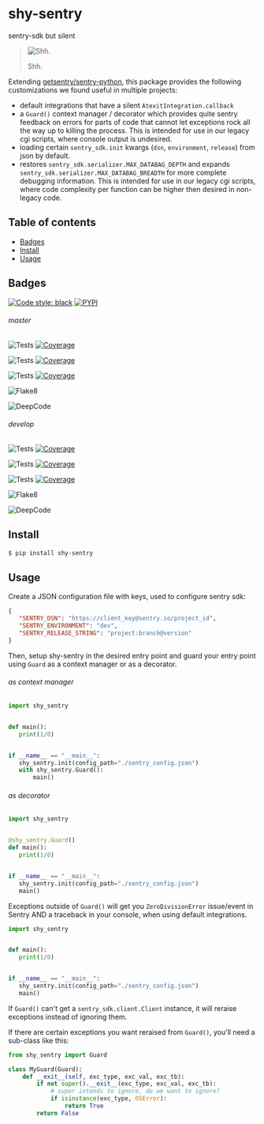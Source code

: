 # shy-sentry
sentry-sdk but silent

> ![Shh.](https://docs.arrai-dev.com/shy-sentry/readme/shy-sentry.png)
>
> Shh.

Extending [getsentry/sentry-python](https://github.com/getsentry/sentry-python), this package provides the following
 customizations we found useful in multiple projects:
* default integrations that have a silent `AtexitIntegration.callback`
* a `Guard()` context manager / decorator which provides quite sentry feedback on errors for parts of code that cannot
 let exceptions rock all the way up to killing the process. This is intended for use in our legacy cgi scripts, where console output is undesired.
* loading certain `sentry_sdk.init` kwargs (`dsn`, `environment`, `release`) from json by default.
* restores `sentry_sdk.serializer.MAX_DATABAG_DEPTH` and expands `sentry_sdk.serializer.MAX_DATABAG_BREADTH` for more
 complete debugging information. This is intended for use in our legacy cgi scripts, where code complexity per function can be higher then desired in non-legacy code.

## Table of contents

* [Badges](#badges)
* [Install](#install)
* [Usage](#Usage)

## Badges

[![Code style: black](https://img.shields.io/badge/code%20style-black-000000.svg?style=for-the-badge)](https://github.com/psf/black) [![PYPI](https://img.shields.io/pypi/v/shy-sentry?style=for-the-badge)](https://pypi.org/project/shy-sentry/)

###### master

![Tests](https://docs.arrai-dev.com/shy-sentry/master.python38.svg) [![Coverage](https://docs.arrai-dev.com/shy-sentry/master.python38.coverage.svg)](https://docs.arrai-dev.com/shy-sentry/htmlcov_master_python38/)

![Tests](https://docs.arrai-dev.com/shy-sentry/master.python37.svg) [![Coverage](https://docs.arrai-dev.com/shy-sentry/master.python37.coverage.svg)](https://docs.arrai-dev.com/shy-sentry/htmlcov_master_python37/)

![Tests](https://docs.arrai-dev.com/shy-sentry/master.python36.svg) [![Coverage](https://docs.arrai-dev.com/shy-sentry/master.python36.coverage.svg)](https://docs.arrai-dev.com/shy-sentry/htmlcov_master_python36/)

![Flake8](https://docs.arrai-dev.com/shy-sentry/master.flake8.svg)

![DeepCode](https://docs.arrai-dev.com/shy-sentry/master.deepcode.svg)

###### develop

![Tests](https://docs.arrai-dev.com/shy-sentry/develop.python38.svg) [![Coverage](https://docs.arrai-dev.com/shy-sentry/develop.python38.coverage.svg)](https://docs.arrai-dev.com/shy-sentry/htmlcov_develop_python38/)

![Tests](https://docs.arrai-dev.com/shy-sentry/develop.python37.svg) [![Coverage](https://docs.arrai-dev.com/shy-sentry/develop.python37.coverage.svg)](https://docs.arrai-dev.com/shy-sentry/htmlcov_develop_python37/)

![Tests](https://docs.arrai-dev.com/shy-sentry/develop.python36.svg) [![Coverage](https://docs.arrai-dev.com/shy-sentry/develop.python36.coverage.svg)](https://docs.arrai-dev.com/shy-sentry/htmlcov_develop_python36/)

![Flake8](https://docs.arrai-dev.com/shy-sentry/develop.flake8.svg)

![DeepCode](https://docs.arrai-dev.com/shy-sentry/develop.deepcode.svg)

## Install

```bash
$ pip install shy-sentry
```

## Usage
Create a JSON configuration file with keys, used to configure sentry sdk:
```json
{
   "SENTRY_DSN": "https://client_key@sentry.io/project_id",
   "SENTRY_ENVIRONMENT": "dev",
   "SENTRY_RELEASE_STRING": "project:branch@version"
}
```

Then, setup shy-sentry in the desired entry point and guard your entry point using `Guard` as a context manager or as a
 decorator.

###### as context manager
```python
import shy_sentry


def main():
   print(1/0)


if __name__ == "__main__":
   shy_sentry.init(config_path="./sentry_config.json")
   with shy_sentry.Guard():
       main()
```

###### as decorator
```python
import shy_sentry


@shy_sentry.Guard()
def main():
   print(1/0)


if __name__ == "__main__":
   shy_sentry.init(config_path="./sentry_config.json")
   main()
```

Exceptions outside of `Guard()` will get you `ZeroDivisionError` issue/event in Sentry AND a traceback in your console,
 when using default integrations.

```python
import shy_sentry


def main():
   print(1/0)


if __name__ == "__main__":
   shy_sentry.init(config_path="./sentry_config.json")
   main()
```

If `Guard()` can't get a `sentry_sdk.client.Client` instance, it will reraise exceptions instead of ignoring them.

If there are certain exceptions you want reraised from `Guard()`, you'll need a sub-class like this:

```python
from shy_sentry import Guard

class MyGuard(Guard):
    def __exit__(self, exc_type, exc_val, exc_tb):
        if not super().__exit__(exc_type, exc_val, exc_tb):
            # super intends to ignore, do we want to ignore?
            if isinstance(exc_type, OSError):
                return True
        return False
```

